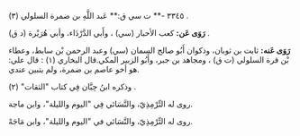 ٣٣٤٥ -** ت سي ق:** عَبد اللَّهِ بن ضمرة السلولي (٣) .

**رَوَى عَن:** كعب الأحبار (سي) ، وأَبي الدَّرْدَاء، وأبي هُرَيْرة (د ق) .

**رَوَى عَنه:** ثابت بن ثوبان، وذكوان أَبُو صالح السمان (سي) وعبد الرحمن بْن سابط، وعطاء بْن قرة السلولي (ت ق) ، ومجاهد بن جبر، وأَبُو الزبير المكي.قال البخاري (١) : قال علي: هو أخو عاصم بن ضمرة، ولم يتبين عندي.

وذكره ابنُ حِبَّان فِي كتاب "الثقات" (٢) .

روى له التِّرْمِذِيّ، والنَّسَائي فِي "اليوم والليلة"، وابن ماجة.

روى له التِّرْمِذِيّ، والنَّسَائي في "اليوم والليلة"، وابن مَاجَهْ.